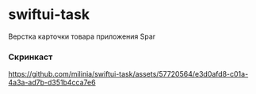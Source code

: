 # swiftui-task
Верстка карточки товара приложения Spar

### Скринкаст

https://github.com/milinia/swiftui-task/assets/57720564/e3d0afd8-c01a-4a3a-ad7b-d351b4cca7e6
